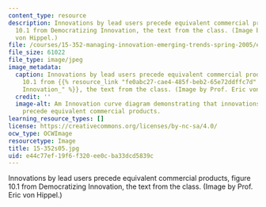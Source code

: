 ```yaml
---
content_type: resource
description: Innovations by lead users precede equivalent commercial products, figure
  10.1 from Democratizing Innovation, the text from the class. (Image by Prof. Eric
  von Hippel.)
file: /courses/15-352-managing-innovation-emerging-trends-spring-2005/e44c77ef19f6f320ee0cba33dcd5839c_15-352s05.jpg
file_size: 61022
file_type: image/jpeg
image_metadata:
  caption: Innovations by lead users precede equivalent commercial products, figure
    10.1 from {{% resource_link "fe0abc27-cae4-485f-beb2-65e72ddffc7d" "_Democratizing
    Innovation_" %}}, the text from the class. (Image by Prof. Eric von Hippel.)
  credit: ''
  image-alt: Am Innovation curve diagram demonstrating that innovations by lead users
    precede equivalent commercial products.
learning_resource_types: []
license: https://creativecommons.org/licenses/by-nc-sa/4.0/
ocw_type: OCWImage
resourcetype: Image
title: 15-352s05.jpg
uid: e44c77ef-19f6-f320-ee0c-ba33dcd5839c
---
```

Innovations by lead users precede equivalent commercial products, figure 10.1 from Democratizing Innovation, the text from the class. (Image by Prof. Eric von Hippel.)